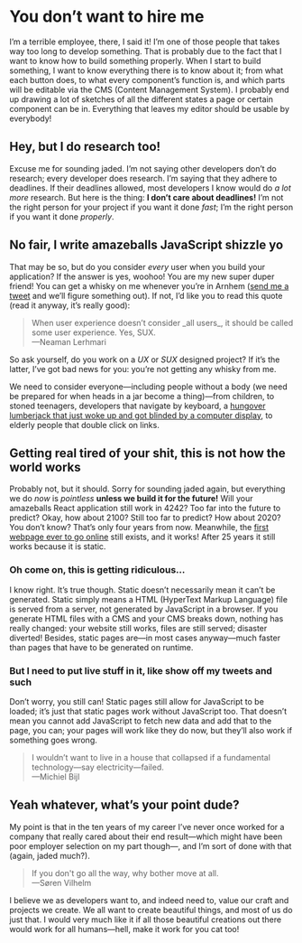 # You don’t want to hire me
I’m a terrible employee, there, I said it! I’m one of those people that takes way too long to develop something. That is probably due to the fact that I want to know how to build something properly. When I start to build something, I want to know everything there is to know about it; from what each button does, to what every component’s function is, and which parts will be editable via the CMS (Content Management System). I probably end up drawing a lot of sketches of all the different states a page or certain component can be in. Everything that leaves my editor should be usable by everybody!

## Hey, but I do research too!
Excuse me for sounding jaded. I’m not saying other developers don’t do research; every developer does research. I’m saying that they adhere to deadlines. If their deadlines allowed, most developers I know would do _a lot more_ research. But here is the thing: **I don’t care about deadlines!** I’m not the right person for your project if you want it done _fast_; I’m the right person if you want it done _properly_.

## No fair, I write amazeballs JavaScript shizzle yo
That may be so, but do you consider _every_ user when you build your application? If the answer is yes, woohoo! You are my new super duper friend! You can get a whisky on me whenever you’re in Arnhem ([send me a tweet](https://twitter.com/MichielBijl) and we’ll figure something out). If not, I’d like you to read this quote (read it anyway, it’s really good):

<blockquote>
	When user experience doesn’t consider _all users_, it should be called some user experience.
	Yes, SUX.
	<footer>—Neaman Lerhmari</footer>
</blockquote>

So ask yourself, do you work on a _UX_ or _SUX_ designed project? If it’s the latter, I’ve got bad news for you: you’re not getting any whisky from me.

We need to consider everyone—including people without a body (we need be prepared for when heads in a jar become a thing)—from children, to stoned teenagers, developers that navigate by keyboard, a [hungover lumberjack that just woke up and got blinded by a computer display](https://www.youtube.com/watch?v=eZsR6Ntlsi4&feature=youtu.be&t=86), to elderly people that double click on links.

## Getting real tired of your shit, this is not how the world works
Probably not, but it should. Sorry for sounding jaded again, but everything we do _now_ is _pointless_ **unless we build it for the future!** Will your amazeballs React application still work in 4242? Too far into the future to predict? Okay, how about 2100? Still too far to predict? How about 2020? You don’t know? That’s only four years from now. Meanwhile, the [first webpage ever to go online](http://www.w3.org/History/19921103-hypertext/hypertext/WWW/TheProject.html) still exists, and it works! After 25 years it still works because it is static.

### Oh come on, this is getting ridiculous…
I know right. It’s true though. Static doesn’t necessarily mean it can’t be generated. Static simply means a HTML (HyperText Markup Language) file is served from a server, not generated by JavaScript in a browser. If you generate HTML files with a CMS and your CMS breaks down, nothing has really changed: your website still works, files are still served; disaster diverted! Besides, static pages are—in most cases anyway—much faster than pages that have to be generated on runtime.

### But I need to put live stuff in it, like show off my tweets and such
Don’t worry, you still can! Static pages still allow for JavaScript to be loaded; it’s just that static pages work without JavaScript too. That doesn’t mean you cannot add JavaScript to fetch new data and add that to the page, you can; your pages will work like they do now, but they’ll also work if something goes wrong.

<blockquote cite=“http://alistapart.com/comments/interaction-is-an-enhancement#339991”>
	I wouldn’t want to live in a house that collapsed if a fundamental technology—say electricity—failed.
	<footer>—Michiel Bijl</footer>
</blockquote>

## Yeah whatever, what’s your point dude?
My point is that in the ten years of my career I’ve never once worked for a company that really cared about their end result—which might have been poor employer selection on my part though—, and I’m sort of done with that (again, jaded much?).

<blockquote>
	If you don't go all the way, why bother move at all.
	<footer>—Søren Vilhelm</footer>
</blockquote>

I believe we as developers want to, and indeed need to, value our craft and projects we create. We all want to create beautiful things, and most of us do just that. I would very much like it if all those beautiful creations out there would work for all humans—hell, make it work for you cat too!